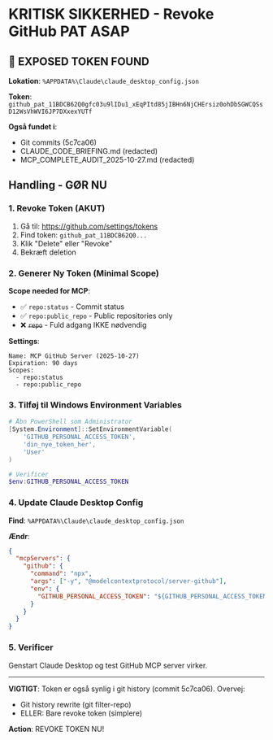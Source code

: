 # KRITISK SIKKERHED - Revoke GitHub PAT ASAP

## 🚨 EXPOSED TOKEN FOUND

**Lokation**: `%APPDATA%\Claude\claude_desktop_config.json`

**Token**: `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`

**Også fundet i**: 
- Git commits (5c7ca06)
- CLAUDE_CODE_BRIEFING.md (redacted)
- MCP_COMPLETE_AUDIT_2025-10-27.md (redacted)

## Handling - GØR NU

### 1. Revoke Token (AKUT)

1. Gå til: https://github.com/settings/tokens
2. Find token: `github_pat_11BDCB62Q0...`
3. Klik "Delete" eller "Revoke"
4. Bekræft deletion

### 2. Generer Ny Token (Minimal Scope)

**Scope needed for MCP**:
- ✅ `repo:status` - Commit status
- ✅ `repo:public_repo` - Public repositories only
- ❌ ~~`repo`~~ - Fuld adgang IKKE nødvendig

**Settings**:
```
Name: MCP GitHub Server (2025-10-27)
Expiration: 90 days
Scopes: 
  - repo:status
  - repo:public_repo
```

### 3. Tilføj til Windows Environment Variables

```powershell
# Åbn PowerShell som Administrator
[System.Environment]::SetEnvironmentVariable(
    'GITHUB_PERSONAL_ACCESS_TOKEN', 
    'din_nye_token_her', 
    'User'
)

# Verificer
$env:GITHUB_PERSONAL_ACCESS_TOKEN
```

### 4. Update Claude Desktop Config

**Find**: `%APPDATA%\Claude\claude_desktop_config.json`

**Ændr**:
```json
{
  "mcpServers": {
    "github": {
      "command": "npx",
      "args": ["-y", "@modelcontextprotocol/server-github"],
      "env": {
        "GITHUB_PERSONAL_ACCESS_TOKEN": "${GITHUB_PERSONAL_ACCESS_TOKEN}"
      }
    }
  }
}
```

### 5. Verificer

Genstart Claude Desktop og test GitHub MCP server virker.

---

**VIGTIGT**: Token er også synlig i git history (commit 5c7ca06). Overvej:
- Git history rewrite (git filter-repo)
- ELLER: Bare revoke token (simplere)

**Action**: REVOKE TOKEN NU!


